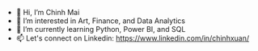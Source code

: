 - 👋 Hi, I’m Chinh Mai
- 👀 I’m interested in Art, Finance, and Data Analytics
- 🌱 I’m currently learning Python, Power BI, and SQL
- 📫 Let's connect on Linkedin: https://www.linkedin.com/in/chinhxuan/

<!---
ChinhMaiGit/ChinhMaiGit is a ✨ special ✨ repository because its `README.md` (this file) appears on your GitHub profile.
You can click the Preview link to take a look at your changes.
--->
